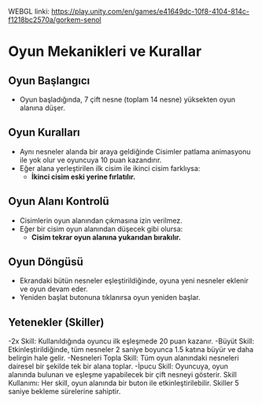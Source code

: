 WEBGL linki:
https://play.unity.com/en/games/e41649dc-10f8-4104-814c-f1218bc2570a/gorkem-senol



# Oyun Mekanikleri ve Kurallar

## Oyun Başlangıcı
- Oyun başladığında, 7 çift nesne (toplam 14 nesne) yüksekten oyun alanına düşer.

## Oyun Kuralları
- Aynı nesneler alanda bir araya geldiğinde Cisimler patlama animasyonu ile yok olur ve oyuncuya 10 puan kazandırır.
- Eğer alana yerleştirilen ilk cisim ile ikinci cisim farklıysa:
  - **İkinci cisim eski yerine fırlatılır.**

## Oyun Alanı Kontrolü
- Cisimlerin oyun alanından çıkmasına izin verilmez.
- Eğer bir cisim oyun alanından düşecek gibi olursa:
  - **Cisim tekrar oyun alanına yukarıdan bırakılır.**

## Oyun Döngüsü
- Ekrandaki bütün nesneler eşleştirildiğinde, oyuna yeni nesneler eklenir ve oyun devam eder.
- Yeniden başlat butonuna tıklanırsa oyun yeniden başlar.

## Yetenekler (Skiller)
-2x Skill:
Kullanıldığında oyuncu ilk eşleşmede 20 puan kazanır.
-Büyüt Skill:
Etkinleştirildiğinde, tüm nesneler 2 saniye boyunca 1.5 katına büyür ve daha belirgin hale gelir.
-Nesneleri Topla Skill:
Tüm oyun alanındaki nesneleri dairesel bir şekilde tek bir alana toplar.
-İpucu Skill:
Oyuncuya, oyun alanında bulunan ve eşleşme yapabilecek bir çift nesneyi gösterir.
Skill Kullanımı:
Her skill, oyun alanında bir buton ile etkinleştirilebilir.
Skiller 5 saniye bekleme sürelerine sahiptir.


